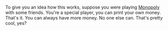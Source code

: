To give you an idea how this works, suppose you were playing <a href="https://en.wikipedia.org/wiki/Monopoly_(game)">Monopoly</a> with some friends. You're a special player, you can print your own money. That's it. You can always have more money. No one else can. That's pretty cool, yes?
